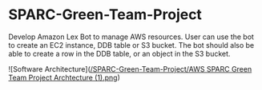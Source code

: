 # SPARC-Green-Team-Project
Develop Amazon Lex Bot to manage AWS resources. User  can use the bot to create an EC2 instance, DDB table or S3 bucket. The bot should also be able to create a row in the DDB table, or an object in the S3 bucket. 

![Software Architecture]([/SPARC-Green-Team-Project/AWS SPARC Green Team Project Archtecture (1).png](https://github.com/lihe14569/SPARC-Green-Team-Project/blob/main/AWS%20SPARC%20%20Green%20Team%20Project%20Archtecture%20(1).png))
